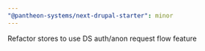 ```yaml
---
"@pantheon-systems/next-drupal-starter": minor
---
```


Refactor stores to use DS auth/anon request flow feature
